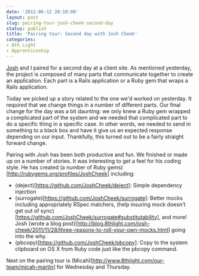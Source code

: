```yaml
---
date: '2012-06-12 20:18:00'
layout: post
slug: pairing-tour-josh-cheek-second-day
status: publish
title: 'Pairing tour: Second day with Josh Cheek'
categories:
- 8th Light
- Apprenticeship 
---
```


[Josh](http://www.8thlight.com/our-team/josh-cheek) and I paired for a second day at a client site. As mentioned yesterday, the project is composed of many parts that communicate together to create an application. Each part is a Rails application or a Ruby gem that wraps a Rails application.

Today we picked up a story related to the one we'd worked on yesterday. It required that we change things in a number of different parts. Our final change for the day was a bit daunting: we only knew a Ruby gem wrapped a complicated part of the system and we needed that complicated part to do a specific thing in a specific case. In other words, we needed to send in something to a black box and have it give us an expected response depending on our input. Thankfully, this turned out to be a fairly straight forward change.

Pairing with Josh has been both productive and fun. We finished or made up on a number of stories. It was interesting to get a feel for his coding style. He has created (a number of Ruby gems)[http://rubygems.org/profiles/JoshCheek] including:
* (deject)[https://github.com/JoshCheek/deject]: Simple dependency injection
* (surrogate)[https://github.com/JoshCheek/surrogate]: Better mocks including appropriately RSpec matchers, (help insuring mock doesn't get out of sync)[https://github.com/JoshCheek/surrogate#substitutability], and more! Josh (wrote a blog post)[http://blog.8thlight.com/josh-cheek/2011/11/28/three-reasons-to-roll-your-own-mocks.html] going into the why.
* (pbcopy)[https://github.com/JoshCheek/pbcopy]: Copy to the system clipboard on OS X from Ruby code just like the pbcopy command.

Next on the pairing tour is (Micah)[http://www.8thlight.com/our-team/micah-martin] for Wednesday and Thursday.
